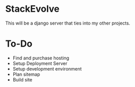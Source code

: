 # StackEvolve
This will be a django server that ties into my other projects.

To-Do
=====
<ul><li>Find and purchase hosting</li>
  <li>Setup Deployment Server</li>
  <li>Setup development environment</li>
  <li>Plan sitemap</li>
  <li>Build site</li></ul>
